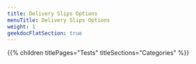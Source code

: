 ```yaml
---
title: Delivery Slips Options
menuTitle: Delivery Slips Options
weight: 1 
geekdocFlatSection: true
---
```


{{% children titlePages="Tests" titleSections="Categories" %}}
